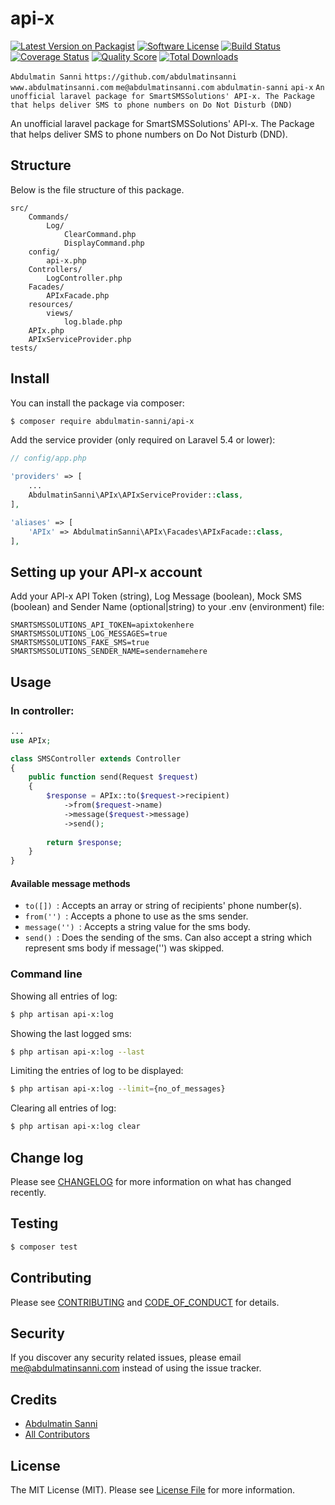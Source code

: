 # api-x

[![Latest Version on Packagist][ico-version]][link-packagist]
[![Software License][ico-license]](LICENSE.md)
[![Build Status][ico-travis]][link-travis]
[![Coverage Status][ico-scrutinizer]][link-scrutinizer]
[![Quality Score][ico-code-quality]][link-code-quality]
[![Total Downloads][ico-downloads]][link-downloads]

```Abdulmatin Sanni``` ```https://github.com/abdulmatinsanni``` ```www.abdulmatinsanni.com``` ```me@abdulmatinsanni.com``` ```abdulmatin-sanni``` ```api-x``` ```An unofficial laravel package for SmartSMSSolutions' API-x. The Package that helps deliver SMS to phone numbers on Do Not Disturb (DND)```

An unofficial laravel package for SmartSMSSolutions' API-x. The Package that helps deliver SMS to phone numbers on Do Not Disturb (DND).

## Structure

Below is the file structure of this package.

```
src/
    Commands/
        Log/
            ClearCommand.php
            DisplayCommand.php
    config/
        api-x.php
    Controllers/
        LogController.php
    Facades/
        APIxFacade.php
    resources/
        views/
            log.blade.php
    APIx.php
    APIxServiceProvider.php
tests/
```


## Install

You can install the package via composer:

``` bash
$ composer require abdulmatin-sanni/api-x
```

Add the service provider (only required on Laravel 5.4 or lower):

``` php
// config/app.php

'providers' => [
    ...
    AbdulmatinSanni\APIx\APIxServiceProvider::class,
],

'aliases' => [
    'APIx' => AbdulmatinSanni\APIx\Facades\APIxFacade::class,
],
```

## Setting up your API-x account
Add your API-x API Token (string), Log Message (boolean), Mock SMS (boolean) and Sender Name (optional|string) to your .env (environment) file:
```$xslt
SMARTSMSSOLUTIONS_API_TOKEN=apixtokenhere
SMARTSMSSOLUTIONS_LOG_MESSAGES=true
SMARTSMSSOLUTIONS_FAKE_SMS=true
SMARTSMSSOLUTIONS_SENDER_NAME=sendernamehere
```

## Usage
### In controller:
``` php
...
use APIx;

class SMSController extends Controller
{
    public function send(Request $request)
    {
        $response = APIx::to($request->recipient)
            ->from($request->name)
            ->message($request->message)
            ->send();
        
        return $response;
    }
}
```

#### Available message methods
- ```to([]) ```: Accepts an array or string of recipients' phone number(s).
- ```from('') ```: Accepts a phone to use as the sms sender.
- ```message('') ```: Accepts a string value for the sms body.
- ```send() ```: Does the sending of the sms. Can also accept a string which represent sms body if message('') was skipped.

### Command line

Showing all entries of log:
``` bash
$ php artisan api-x:log
```

Showing the last logged sms:
``` bash
$ php artisan api-x:log --last
```

Limiting the entries of log to be displayed:
``` bash
$ php artisan api-x:log --limit={no_of_messages}
```
Clearing all entries of log:
``` bash
$ php artisan api-x:log clear
```

## Change log

Please see [CHANGELOG](CHANGELOG.md) for more information on what has changed recently.

## Testing

``` bash
$ composer test
```

## Contributing

Please see [CONTRIBUTING](CONTRIBUTING.md) and [CODE_OF_CONDUCT](CODE_OF_CONDUCT.md) for details.

## Security

If you discover any security related issues, please email me@abdulmatinsanni.com instead of using the issue tracker.

## Credits

- [Abdulmatin Sanni][link-author]
- [All Contributors][link-contributors]

## License

The MIT License (MIT). Please see [License File](LICENSE.md) for more information.

[ico-version]: https://img.shields.io/packagist/v/abdulmatin-sanni/api-x.svg?style=flat-square
[ico-license]: https://img.shields.io/badge/license-MIT-brightgreen.svg?style=flat-square
[ico-travis]: https://img.shields.io/travis/abdulmatin-sanni/api-x/master.svg?style=flat-square
[ico-scrutinizer]: https://img.shields.io/scrutinizer/coverage/g/abdulmatin-sanni/api-x.svg?style=flat-square
[ico-code-quality]: https://img.shields.io/scrutinizer/g/abdulmatin-sanni/api-x.svg?style=flat-square
[ico-downloads]: https://img.shields.io/packagist/dt/abdulmatin-sanni/api-x.svg?style=flat-square

[link-packagist]: https://packagist.org/packages/abdulmatin-sanni/api-x
[link-travis]: https://travis-ci.org/abdulmatin-sanni/api-x
[link-scrutinizer]: https://scrutinizer-ci.com/g/abdulmatin-sanni/api-x/code-structure
[link-code-quality]: https://scrutinizer-ci.com/g/abdulmatin-sanni/api-x
[link-downloads]: https://packagist.org/packages/abdulmatin-sanni/api-x
[link-author]: https://github.com/https://github.com/abdulmatinsanni
[link-contributors]: ../../contributors
